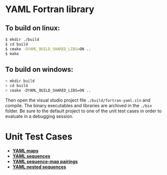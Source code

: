 # YAML Fortran library


## To build on linux:

```bash
$ mkdir ./build
$ cd build
$ cmake -DYAML_BUILD_SHARED_LIBS=ON ..
$ make
```

## To build on windows:

```bash
> mkdir build
> cd build
> cmake -DYAML_BUILD_SHARED_LIBS=ON ..
```

Then open the visual studio project file `./build/fortran-yaml.sln` and compile.
The binary executables and libraries are archived in the `./bin` folder.
Be sure to the default project to one of the unit test cases in order to evaluate in a debugging session.

# Unit Test Cases
- [**YAML maps**](./yaml-fortran/test/test-map.f90)
- [**YAML sequences**](./yaml-fortran/test/test-sequence.f90)
- [**YAML sequence-map pairings**](./yaml-fortran/test/test-sequence-map-pair.f90)
- [**YAML nested sequences**](./yaml-fortran/test/test-sequence-nest.f90)
